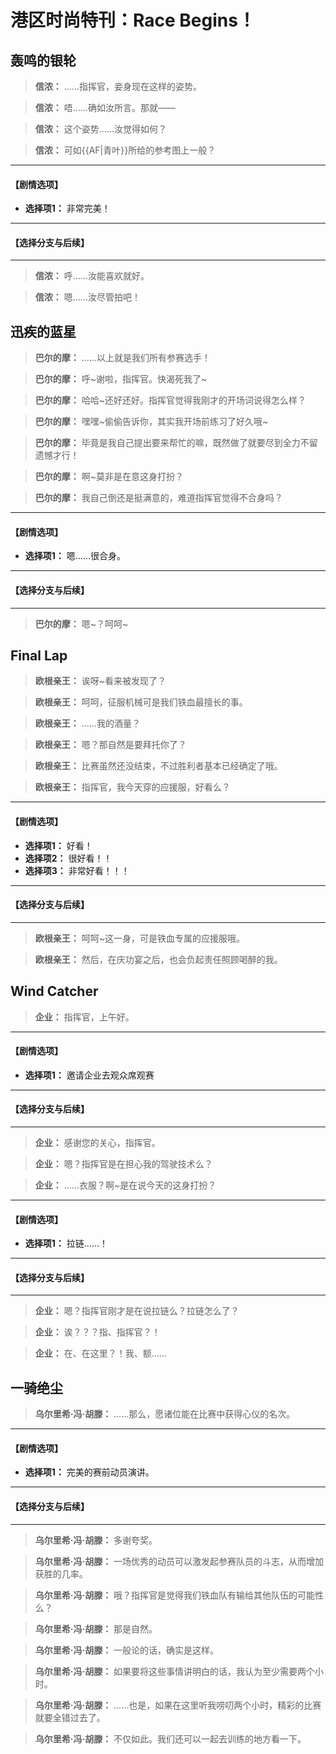 # 港区时尚特刊：Race Begins！

## 轰鸣的银轮

> **信浓：**
> ……指挥官，妾身现在这样的姿势。

> **信浓：**
> 唔……确如汝所言。那就——

> **信浓：**
> 这个姿势……汝觉得如何？

> **信浓：**
> 可如{{AF|青叶}}所给的参考图上一般？

---
#### **【剧情选项】**
*   **选择项1：** 非常完美！

---
#### **【选择分支与后续】**
---

> **信浓：**
> 呼……汝能喜欢就好。

> **信浓：**
> 嗯……汝尽管拍吧！

## 迅疾的蓝星

> **巴尔的摩：**
> ……以上就是我们所有参赛选手！

> **巴尔的摩：**
> 呼~谢啦，指挥官。快渴死我了~

> **巴尔的摩：**
> 哈哈~还好还好。指挥官觉得我刚才的开场词说得怎么样？

> **巴尔的摩：**
> 嘿嘿~偷偷告诉你，其实我开场前练习了好久哦~

> **巴尔的摩：**
> 毕竟是我自己提出要来帮忙的嘛，既然做了就要尽到全力不留遗憾才行！

> **巴尔的摩：**
> 啊~莫非是在意这身打扮？

> **巴尔的摩：**
> 我自己倒还是挺满意的，难道指挥官觉得不合身吗？

---
#### **【剧情选项】**
*   **选择项1：** 嗯……很合身。

---
#### **【选择分支与后续】**
---

> **巴尔的摩：**
> 嗯~？呵呵~

## Final Lap

> **欧根亲王：**
> 诶呀~看来被发现了？

> **欧根亲王：**
> 呵呵，征服机械可是我们铁血最擅长的事。

> **欧根亲王：**
> ……我的酒量？

> **欧根亲王：**
> 嗯？那自然是要拜托你了？

> **欧根亲王：**
> 比赛虽然还没结束，不过胜利者基本已经确定了哦。

> **欧根亲王：**
> 指挥官，我今天穿的应援服，好看么？

---
#### **【剧情选项】**
*   **选择项1：** 好看！
*   **选择项2：** 很好看！！
*   **选择项3：** 非常好看！！！

---
#### **【选择分支与后续】**
---

> **欧根亲王：**
> 呵呵~这一身，可是铁血专属的应援服哦。

> **欧根亲王：**
> 然后，在庆功宴之后，也会负起责任照顾喝醉的我。

## Wind Catcher

> **企业：**
> 指挥官，上午好。

---
#### **【剧情选项】**
*   **选择项1：** 邀请企业去观众席观赛

---
#### **【选择分支与后续】**
---

> **企业：**
> 感谢您的关心，指挥官。

> **企业：**
> 嗯？指挥官是在担心我的驾驶技术么？

> **企业：**
> ……衣服？啊~是在说今天的这身打扮？

---
#### **【剧情选项】**
*   **选择项1：** 拉链……！

---
#### **【选择分支与后续】**
---

> **企业：**
> 嗯？指挥官刚才是在说拉链么？拉链怎么了？

> **企业：**
> 诶？？？指、指挥官？！

> **企业：**
> 在、在这里？！我、额……

## 一骑绝尘

> **乌尔里希·冯·胡滕：**
> ……那么，愿诸位能在比赛中获得心仪的名次。

---
#### **【剧情选项】**
*   **选择项1：** 完美的赛前动员演讲。

---
#### **【选择分支与后续】**
---

> **乌尔里希·冯·胡滕：**
> 多谢夸奖。

> **乌尔里希·冯·胡滕：**
> 一场优秀的动员可以激发起参赛队员的斗志，从而增加获胜的几率。

> **乌尔里希·冯·胡滕：**
> 哦？指挥官是觉得我们铁血队有输给其他队伍的可能性么？

> **乌尔里希·冯·胡滕：**
> 那是自然。

> **乌尔里希·冯·胡滕：**
> 一般论的话，确实是这样。

> **乌尔里希·冯·胡滕：**
> 如果要将这些事情讲明白的话，我认为至少需要两个小时。

> **乌尔里希·冯·胡滕：**
> ……也是，如果在这里听我唠叨两个小时，精彩的比赛就要全错过去了。

> **乌尔里希·冯·胡滕：**
> 不仅如此。我们还可以一起去训练的地方看一下。

